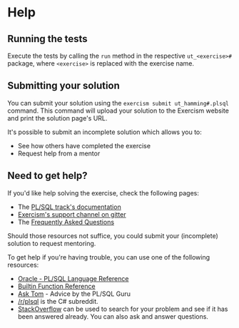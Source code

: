 # Help

## Running the tests

Execute the tests by calling the `run` method in the respective `ut_<exercise>#` package,
where `<exercise>` is replaced with the exercise name.

## Submitting your solution

You can submit your solution using the `exercism submit ut_hamming#.plsql` command.
This command will upload your solution to the Exercism website and print the solution page's URL.

It's possible to submit an incomplete solution which allows you to:

- See how others have completed the exercise
- Request help from a mentor

## Need to get help?

If you'd like help solving the exercise, check the following pages:

- The [PL/SQL track's documentation](https://exercism.org/docs/tracks/plsql)
- [Exercism's support channel on gitter](https://gitter.im/exercism/support)
- The [Frequently Asked Questions](https://exercism.org/docs/using/faqs)

Should those resources not suffice, you could submit your (incomplete) solution to request mentoring.

To get help if you're having trouble, you can use one of the following resources:

- [Oracle - PL/SQL Language Reference](http://docs.oracle.com/cd/E11882_01/appdev.112/e25519/toc.htm)
- [Builtin Function Reference](http://psoug.org/reference/builtin_functions.html)
- [Ask Tom](https://asktom.oracle.com/) - Advice by the PL/SQL Guru
- [/r/plsql](https://www.reddit.com/r/plsql) is the C# subreddit.
- [StackOverflow](http://stackoverflow.com/questions/tagged/plsql) can be used to search for your problem and see if it has been answered already. You can also ask and answer questions.